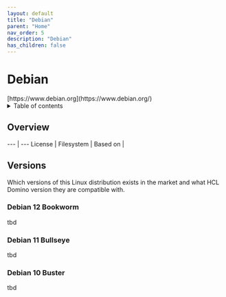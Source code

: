 ```yaml
---
layout: default
title: "Debian"
parent: "Home"
nav_order: 5
description: "Debian"
has_children: false
---
```

<h1>Debian</h1>
[https://www.debian.org](https://www.debian.org/)

<details close markdown="block">
  <summary>
    Table of contents
  </summary>
  {: .text-delta }
1. TOC
{:toc}
</details>

## Overview
--- | ---
License | 
Filesystem | 
Based on | 

## Versions
Which versions of this Linux distribution exists in the market and what HCL Domino version they are compatible with.


### Debian 12 Bookworm
tbd

### Debian 11 Bullseye
tbd

### Debian 10 Buster
tbd
